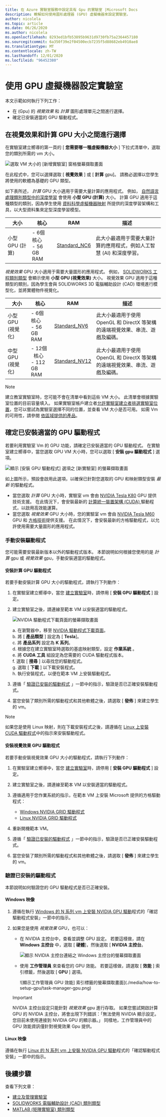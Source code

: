 ```yaml
---
title: 在 Azure 實驗室服務中設定具有 Gpu 的實驗室 |Microsoft Docs
description: 瞭解如何使用圖形處理器 (GPU) 虛擬機器來設定實驗室。
author: nicolela
ms.topic: article
ms.date: 06/26/2020
ms.author: nicolela
ms.openlocfilehash: 8293ed1bfb53895b9631d9730fb75a2364457180
ms.sourcegitcommit: 6a350f39e2f04500ecb7235f5d88682eb4910ae8
ms.translationtype: MT
ms.contentlocale: zh-TW
ms.lasthandoff: 12/01/2020
ms.locfileid: "96452380"
---
```

# <a name="set-up-a-lab-with-gpu-virtual-machines"></a>使用 GPU 虛擬機器設定實驗室

本文示範如何執行下列工作：

- 在 (Gpu) 的 *視覺效果* 和 *計算* 圖形處理單元之間進行選擇。
- 確定已安裝適當的 GPU 驅動程式。

## <a name="choose-between-visualization-and-compute-gpu-sizes"></a>在視覺效果和計算 GPU 大小之間進行選擇
在實驗室建立嚮導的第一頁的 [ **您需要哪一種虛擬機器大小** ] 下拉式清單中，選取您的類別所需的 vm 大小。  

![選取 VM 大小的 [新增實驗室] 窗格螢幕擷取畫面](./media/how-to-setup-gpu/lab-gpu-selection.png)

在此程式中，您可以選擇選取 [ **視覺效果** ] 或 [ **計算** gpu]。  請務必選擇以您學生將使用的軟體為基礎的 GPU 類型。  

如下表所述， *計算* GPU 大小適用于需要大量計算的應用程式。  例如， [自然語言處理類別類型中的深度學習](./class-type-deep-learning-natural-language-processing.md) 會使用 **小型 GPU (計算)** 大小。  計算 GPU 適用于這種類型的類別，因為學生使用 [資料科學虛擬機器映射](https://azuremarketplace.microsoft.com/marketplace/apps/microsoft-dsvm.ubuntu-1804) 所提供的深度學習架構和工具，以大型資料集來定型深度學習模型。

| 大小 | 核心 | RAM | 描述 | 
| ---- | ----- | --- | ----------- | 
| 小型 GPU (計算) | -&nbsp;6個 &nbsp; 核心<br>-&nbsp;56 &nbsp; GB &nbsp; RAM  | [Standard_NC6](../virtual-machines/nc-series.md) |此大小最適用于需要大量計算的應用程式，例如人工智慧 (AI) 和深度學習。 |

*視覺效果* GPU 大小適用于需要大量圖形的應用程式。  例如， [SOLIDWORKS 工程類別類型](./class-type-solidworks.md) 會顯示使用 **小型 GPU (視覺效果)** 大小。  視覺效果 GPU 適用于這種類型的類別，因為學生會與 SOLIDWORKS 3D 電腦輔助設計 (CAD) 環境進行模型化，並將實體物件視覺化。

| 大小 | 核心 | RAM | 描述 | 
| ---- | ----- | --- | ----------- | 
| 小型 GPU (視覺化) | -&nbsp;6個 &nbsp; 核心<br>-&nbsp;56 &nbsp; GB &nbsp; RAM  | [Standard_NV6](../virtual-machines/nv-series.md) | 此大小最適用于使用 OpenGL 和 DirectX 等架構的遠端視覺效果、串流、遊戲及編碼。 |
| 中型 GPU (視覺化) | -&nbsp;12個 &nbsp; 核心<br>-&nbsp;112 &nbsp; GB &nbsp; RAM  | [Standard_NV12](../virtual-machines/nv-series.md?bc=%2fazure%2fvirtual-machines%2flinux%2fbreadcrumb%2ftoc.json&toc=%2fazure%2fvirtual-machines%2flinux%2ftoc.json) | 此大小最適用于使用 OpenGL 和 DirectX 等架構的遠端視覺效果、串流、遊戲及編碼。 |

> [!NOTE]
> 建立教室實驗室時，您可能不會在清單中看到這些 VM 大小。 此清單會根據實驗室位置的目前容量填入。 如果實驗室帳戶建立者[允許實驗室建立者挑選實驗室位置](allow-lab-creator-pick-lab-location.md)，您可以嘗試為實驗室選擇不同的位置，並查看 VM 大小是否可用。 如需 Vm 的可用性，請參閱 [依區域提供的產品](https://azure.microsoft.com/regions/services/?products=virtual-machines)。

## <a name="ensure-that-the-appropriate-gpu-drivers-are-installed"></a>確定已安裝適當的 GPU 驅動程式
若要利用實驗室 Vm 的 GPU 功能，請確定已安裝適當的 GPU 驅動程式。  在實驗室建立嚮導中，當您選取 GPU VM 大小時，您可以選取 [ **安裝 gpu 驅動程式** ] 選項。  

![顯示 [安裝 GPU 驅動程式] 選項之 [新實驗室] 的螢幕擷取畫面](./media/how-to-setup-gpu/lab-gpu-drivers.png)

如上圖所示，預設會啟用此選項，以確保已針對您選取的 GPU 和映射類型安裝 *最新* 的驅動程式。
- 當您選取 *計算* GPU 大小時，實驗室 vm 會由 [NVIDIA Tesla K80](https://www.nvidia.com/content/dam/en-zz/Solutions/Data-Center/tesla-product-literature/Tesla-K80-BoardSpec-07317-001-v05.pdf) GPU 提供技術支援。  在此情況下，會安裝最新的 [計算統一裝置架構 (CUDA) ](http://developer.download.nvidia.com/compute/cuda/2_0/docs/CudaReferenceManual_2.0.pdf) 驅動程式，以啟用高效能運算。
- 當您選取 *視覺效果* GPU 大小時，您的實驗室 vm 會由 [NVIDIA Tesla M60](https://images.nvidia.com/content/tesla/pdf/188417-Tesla-M60-DS-A4-fnl-Web.pdf) GPU 和 [方格技術](https://www.nvidia.com/content/dam/en-zz/Solutions/design-visualization/solutions/resources/documents1/NVIDIA_GRID_vPC_Solution_Overview.pdf)提供支援。  在此情況下，會安裝最新的方格驅動程式，以允許使用需要大量圖形的應用程式。

### <a name="install-the-drivers-manually"></a>手動安裝驅動程式
您可能需要安裝最新版本以外的驅動程式版本。  本節說明如何根據您使用的是 *計算* gpu 或 *視覺效果* gpu，手動安裝適當的驅動程式。

#### <a name="install-the-compute-gpu-drivers"></a>安裝計算 GPU 驅動程式

若要手動安裝計算 GPU 大小的驅動程式，請執行下列動作：

1. 在實驗室建立嚮導中，當您 [建立實驗室](./how-to-manage-classroom-labs.md)時，請停用 [ **安裝 GPU 驅動程式** ] 設定。

1. 建立實驗室之後，請連線至範本 VM 以安裝適當的驅動程式。

   ![NVIDIA 驅動程式下載頁面的螢幕擷取畫面](./media/how-to-setup-gpu/nvidia-driver-download.png) 

   a. 在瀏覽器中，移至 [NVIDIA 驅動程式下載頁面](https://www.nvidia.com/Download/index.aspx)。  
   b. 將 [ **產品類型** ] 設定為 [ **Tesla**]。  
   c. 將 **產品系列** 設定為 **K 系列**。  
   d. 根據您在建立實驗室時選取的基底映射類型，設定 **作業系統** 。  
   e. 將 **CUDA 工具** 組設定為您需要的 CUDA 驅動程式版本。  
   f. 選取 [ **搜尋** ] 以尋找您的驅動程式。  
   g. 選取 [ **下載** ] 以下載安裝程式。  
   h. 執行安裝程式，以便在範本 VM 上安裝驅動程式。  
1. 遵循「 [驗證已安裝的驅動程式](how-to-setup-lab-gpu.md#validate-the-installed-drivers) 」一節中的指示，驗證是否已正確安裝驅動程式。 
1. 當您安裝了類別所需的驅動程式和其他軟體之後，請選取 [ **發佈** ] 來建立學生的 vm。

> [!NOTE]
> 如果您是使用 Linux 映射，則在下載安裝程式之後，請遵循在 [Linux 上安裝 CUDA 驅動程式](../virtual-machines/linux/n-series-driver-setup.md?toc=%2fazure%2fvirtual-machines%2flinux%2ftoc.json#install-cuda-drivers-on-n-series-vms)中的指示來安裝驅動程式。

#### <a name="install-the-visualization-gpu-drivers"></a>安裝視覺效果 GPU 驅動程式

若要手動安裝視覺效果 GPU 大小的驅動程式，請執行下列動作：

1. 在實驗室建立嚮導中，當您 [建立實驗室](./how-to-manage-classroom-labs.md)時，請停用 [ **安裝 GPU 驅動程式** ] 設定。
1. 建立實驗室之後，請連線至範本 VM 以安裝適當的驅動程式。
1. 遵循適用于您作業系統的指示，在範本 VM 上安裝 Microsoft 提供的方格驅動程式：
   -  [Windows NVIDIA GRID 驅動程式](../virtual-machines/windows/n-series-driver-setup.md#nvidia-grid-drivers)
   -  [Linux NVIDIA GRID 驅動程式](../virtual-machines/linux/n-series-driver-setup.md?toc=%2fazure%2fvirtual-machines%2flinux%2ftoc.json#nvidia-grid-drivers)
  
1. 重新開機範本 VM。
1. 遵循「 [驗證已安裝的驅動程式](how-to-setup-lab-gpu.md#validate-the-installed-drivers) 」一節中的指示，驗證是否已正確安裝驅動程式。
1. 當您安裝了類別所需的驅動程式和其他軟體之後，請選取 [ **發佈** ] 來建立學生的 vm。

### <a name="validate-the-installed-drivers"></a>驗證已安裝的驅動程式
本節說明如何驗證您的 GPU 驅動程式是否已正確安裝。

#### <a name="windows-images"></a>Windows 映像
1.  遵循在執行 [Windows 的 N 系列 vm 上安裝 NVIDIA GPU 驅動](../virtual-machines/windows/n-series-driver-setup.md#verify-driver-installation)程式的「確認驅動程式安裝」一節中的指示。
1.  如果您是使用 *視覺效果* GPU，也可以：
    - 在 NVIDIA 主控台中，查看並調整 GPU 設定。 若要這樣做，請在 **Windows 主控台** 中，選取 [ **硬體**]，然後選取 [ **NVIDIA 主控台**。

      ![顯示 NVIDIA 主控台連結之 Windows 主控台的螢幕擷取畫面](./media/how-to-setup-gpu/control-panel-nvidia-settings.png) 

     - 使用 **工作管理員** 來查看您的 GPU 效能。  若要這樣做，請選取 [ **效能** ] 索引標籤，然後選取 [ **GPU** ] 選項。

       ![顯示工作管理員 GPU 效能] 索引標籤的螢幕擷取畫面](./media/how-to-setup-gpu/task-manager-gpu.png) 

      > [!IMPORTANT]
      > NVIDIA 主控台設定只能針對 *視覺效果* gpu 進行存取。  如果您嘗試開啟計算 GPU 的 NVIDIA 主控台，將會出現下列錯誤：「無法使用 NVIDIA 顯示設定。  您目前未使用連接到 NVIDIA GPU 的顯示器。」  同樣地，工作管理員中的 GPU 效能資訊僅針對視覺效果 Gpu 提供。

#### <a name="linux-images"></a>Linux 映像
遵循在執行 [Linux 的 N 系列 vm 上安裝 NVIDIA GPU 驅動](../virtual-machines/linux/n-series-driver-setup.md#verify-driver-installation)程式的「確認驅動程式安裝」一節中的指示。

## <a name="next-steps"></a>後續步驟
查看下列文章：

- [建立及管理實驗室](how-to-manage-classroom-labs.md)
- [SOLIDWORKS 電腦輔助設計 (CAD) 類別類型](class-type-solidworks.md)
- [MATLAB (矩陣實驗室) 類別類型](class-type-matlab.md)